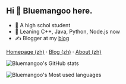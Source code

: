 ## Hi 👋 Bluemangoo here.

- 🏫 A high schol student
- 📘 Leaning C++, Java, Python, Node.js now
- ✍️ Blogger at my [blog](https://blog.bluemangoo.net) 

[Homepage (zh)](https://bluemangoo.net/) · [Blog (zh)](https://blog.bluemangoo.net/) · [About (zh)](https://blog.bluemangoo.net/about/)

![Bluemangoo's GitHub stats](https://github-readme-stats.vercel.app/api?username=Bluemangoo&show_icons=true&hide_border=true&include_all_commits=true&count_private=true)

![Bluemangoo's Most used languages](https://github-readme-stats.vercel.app/api/top-langs/?username=Bluemangoo&layout=compact&hide_border=true&langs_count=16)
